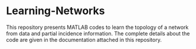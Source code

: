 # Learning-Networks
This repository presents MATLAB codes to learn the topology of a network from data and partial incidence information. The complete details about the code are given in the documentation attached in this repository.
